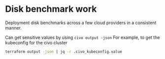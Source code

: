 # Disk benchmark work

Deployment disk benchmarks across a few cloud providers in a consistent manner.

Can get sensitive values by using `civo output -json`  For example, to get the kubeconfig for the civo cluster

```sh
terraform output -json | jq -r .civo_kubeconfig.value
```